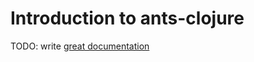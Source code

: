 # Introduction to ants-clojure

TODO: write [great documentation](http://jacobian.org/writing/what-to-write/)
